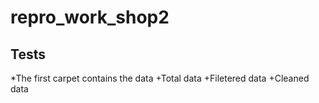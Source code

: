 # repro_work_shop2

**Tests**
---
*The first carpet contains the data
  +Total data
  +Filetered data
  +Cleaned data

